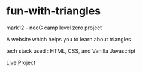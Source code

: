 # fun-with-triangles
mark12 - neoG camp level zero project

A website which helps you to learn about triangles


tech stack used : HTML, CSS, and Vanilla Javascript

[Live Project](https://fun-with-triangles-sharath-io.netlify.app/index.html)
